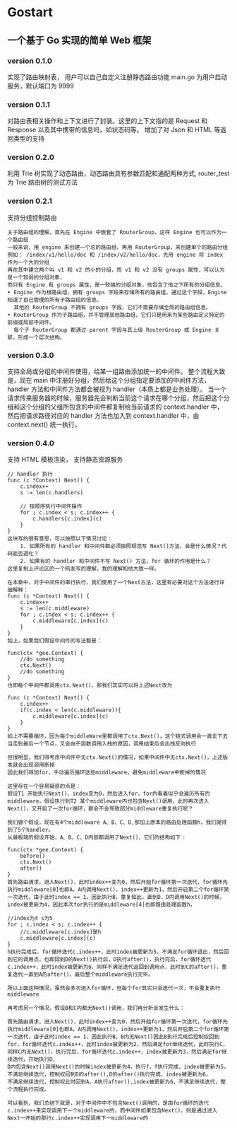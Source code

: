 # Gostart
## 一个基于 Go 实现的简单 Web 框架
### version 0.1.0
实现了路由映射表， 用户可以自己自定义注册静态路由功能
main.go 为用户启动服务，默认端口为 9999
### version 0.1.1
对路由表相关操作和上下文进行了封装。这里的上下文指的是 Request 和 Response 以及其中携带的信息吗，如状态码等。
增加了对 Json 和 HTML 等返回类型的支持
### version 0.2.0
利用 Trie 树实现了动态路由，动态路由具有参数匹配和通配两种方式,
router_test 为 Trie 路由树的测试方法
### version 0.2.1
支持分组控制路由
```
关于路由组的理解，首先在 Engine 中嵌套了 RouterGroup，这样 Engine 也可以作为一个路由组
一般来说，用 engine 来创建一个总的路由组，再用 RouterGroup，来创建单个的路由分组
例如： /index/v1/hello/doc 和 /index/v2/hello/doc，先用 engine 将 index 作为一个大的分组
再在其中建立两个叫 v1 和 v2 的小的分组，而 v1 和 v2 没有 groups 属性，可以认为是一个较弱的分组对象，
而只有 Engine 有 groups 属性，是一较强的分组对象，他包含了他之下所有的分组信息。
• Engine 作为根路由组，拥有 groups 字段来存储所有的路由组。通过这个字段，Engine 知道了自己管理的所有子路由组的信息。
  其他的 RouterGroup 不拥有 groups 字段，它们不需要存储全局的路由组信息。
• RouterGroup 作为子路由组，并不管理其他路由组，它们只是用来为某些路由定义特定的前缀或局部中间件。
  每个子 RouterGroup 都通过 parent 字段与其上级 RouterGroup 或 Engine 关联，形成一个层次结构。
```
### version 0.3.0
支持全局或分组的中间件使用，给某一组路由添加统一的中间件。
整个流程大致是，现在 main 中注册好分组，然后给这个分组指定要添加的中间件方法，handler 方法和中间件方法都会被视为 handler（本质上都是业务处理）。
当一个请求传来服务器的时候，服务器先会判断当前这个请求在哪个分组，然后把这个分组和这个分组的父组所包含的中间件都复制给当前请求的 context.handler 中，
然后把请求路径对应的 handler 方法也加入到 context.handler 中，由 context.next() 统一执行。
### version 0.4.0
支持 HTML 模板渲染， 支持静态资源服务
```
// handler 执行
func (c *Context) Next() {
	c.index++
	s := len(c.handlers)

	// 按顺序执行中间件操作
	for ; c.index < s; c.index++ {
		c.handlers[c.index](c)
	}
}
这块写的很有意思，可以按照以下情况讨论：
	1. 如果所有的 handler 和中间件都必须按照规范写 Next()方法，会是什么情况？代码能否退化？
	2. 如果有的 handler 和中间件不写 Next() 方法，for 循环的作用是什么？
这里复制上评论区的一个网友写的理解，我的理解和他大致一样。

在本章中，对于中间件的串行执行，我们使用了一个Next方法，这里有必要对这个方法进行详细解释：
func (c *Context) Next() {
	c.index++
	s := len(c.middleware)
	for ; c.index < s; c.index++ {
		c.middleware[c.index](c)
	}
}
如上，如果我们假设中间件的写法都是：

func(ctx *gee.Context) {
    //do something
    ctx.Next()
    //do something
}
也即每个中间件都调用ctx.Next()，那我们其实可以将上述Next改为

func (c *Context) Next() {
	c.index++
	if(c.index < len(c.middleware)){
		c.middleware[c.index](c)
	}
}
如上不需要循环，因为每个middleWare里都调用了ctx.Next()，这个链式调用会一直走下去
当走到最后一个节点，又会由于函数调用入栈的原因，调用结束后会出栈反向执行

但很明显，我们得考虑中间件中无ctx.Next()的情况，如果中间件中无ctx.Next()，上述版本就会出现调用断掉
因此我们得加for，手动遍历循环这些middleware，避免middleware中断掉的情况

这里存在一个容易疑惑的点是：
假设T1 开始执行Next()，index变为0，然后进入for，for内看着似乎会遍历所有的middleware，假设执行到T2 某个middleware内也包含Next()调用，此时再次进入Next()，又开启了一次for循环，那会不会导致部分middleware重复执行呢？

我们做个假设，现在有4个middleware A、B、C、D,那加上原本的路由处理函数h，我们就得到了5个handler。
从最极端的假设开始，A、B、C、D内部都调用了Next()，它们的结构如下：

func(ctx *gee.Context) {
    before()
    ctx.Next()
	after()
}
首先路由请求，进入Next()，此时index++变为0，然后开始for循环第一次迭代，for循环先执行middleware[0]也即A，A内调用Next()，index++更新为1，然后开启第二个for循环第一次迭代，由于此时index == 1，因此执行B，重复如此，直到D，D内调用Next()的时候，index被更新为4，因此本次for执行的是middleware[4]也即路由处理函数h，

//index为4 s为5
for ; c.index < s; c.index++ {
	//c.middleware[c.index]是h
	c.middleware[c.index](c)
}
h执行完成后，for循环迭代c.index++，此时index被更新为5，不满足for循环退出，然后回到它的调用点，也即回到D的Next()执行后，D执行after()，执行完后，for循环迭代c.index++，此时index被更新为6，同样不满足迭代返回到调用点，此时到C的after()，重复迭代一直到A的after()，最后整个middleware执行完毕。

所以上面这种情况，虽然会多次进入for循环，但每个for其实只会迭代一次，不会重复执行middleware

再考虑另一个情况，假设B和C内都无Next()调用，我们再分析会发生什么：

首先路由请求，进入Next()，此时index++变为0，然后开始for循环第一次迭代，for循环先执行middleware[0]也即A，A内调用Next()，index++更新为1，然后开启第二个for循环第一次迭代，由于此时index == 1，因此执行B，B内无Next()因此B执行完成后控制权回到for，for循环迭代c.index++，此时index被更新为2，然后满足for继续迭代，此时执行C，同样C内无Next()，执行完后，for循环迭代c.index++，index被更新为3，然后满足for继续迭代，开始执行D，
D内包含Next()调用Next()的时候index被更新为4，执行f，f执行完成，index被更新为5，不满足继续迭代，控制权回到D的after(),D的after()执行完成，index被更新为6，
不满足继续迭代，控制权此时回到A，A执行after(),index被更新为6，不满足继续迭代，整个流程执行完成。

可以看到，我们总结下就是，对于中间件中不包含Next()调用的，是由for循环的迭代c.index++来实现调用下一个middleware的，而中间件如果包含Next()，则是通过进入Next一开始的那行c.index++实现调用下一middleware的
```